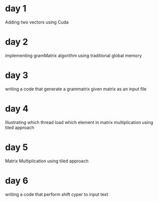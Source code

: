 # day 1

Adding two vectors using Cuda

# day 2

implementing gramMatrix algorithm using traditional global memory

# day 3

writing a code that generate a grammatrix given matrix as an input file

# day 4

Illustrating which thread load which element in matrix multiplication using tiled approach

# day 5

Matrix Multiplication using tiled approach

# day 6 
 writing a code that perform shift cyper to input text
